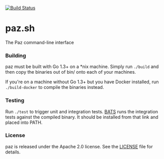 [![Build Status](https://travis-ci.org/paz-sh/paz.sh.svg?branch=master)](https://travis-ci.org/paz-sh/paz.sh)

# paz.sh
The Paz command-line interface

### Building

paz must be built with Go 1.3+ on a \*nix machine. Simply run `./build` and then copy the binaries out of bin/ onto each of your machines. 

If you're on a machine without Go 1.3+ but you have Docker installed, run `./build-docker` to compile the binaries instead.

### Testing

Run `./test` to trigger unit and integration tests. [BATS](https://github.com/sstephenson/bats) runs the integration tests against the compiled binary. It should be installed from that link and placed into PATH.

### License

paz is released under the Apache 2.0 license. See the [LICENSE](LICENSE) file for details.
